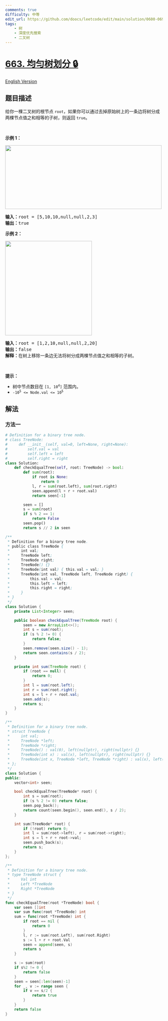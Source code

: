 ```yaml
---
comments: true
difficulty: 中等
edit_url: https://github.com/doocs/leetcode/edit/main/solution/0600-0699/0663.Equal%20Tree%20Partition/README.md
tags:
    - 树
    - 深度优先搜索
    - 二叉树
---
```


# [663. 均匀树划分 🔒](https://leetcode.cn/problems/equal-tree-partition)

[English Version](/solution/0600-0699/0663.Equal%20Tree%20Partition/README_EN.md)

## 题目描述

<!-- 这里写题目描述 -->

<p>给你一棵二叉树的根节点 <code>root</code>，如果你可以通过去掉原始树上的一条边将树分成两棵节点值之和相等的子树，则返回 <code>true</code>。</p>

<p>&nbsp;</p>

<p><strong class="example">示例 1：</strong></p>
<img alt="" src="https://fastly.jsdelivr.net/gh/doocs/leetcode@main/solution/0600-0699/0663.Equal%20Tree%20Partition/images/split1-tree.jpg" style="width: 500px; height: 204px;" />
<pre>
<strong>输入：</strong>root = [5,10,10,null,null,2,3]
<strong>输出：</strong>true
</pre>

<p><strong class="example">示例 2：</strong></p>
<img alt="" src="https://fastly.jsdelivr.net/gh/doocs/leetcode@main/solution/0600-0699/0663.Equal%20Tree%20Partition/images/split2-tree.jpg" style="width: 277px; height: 302px;" />
<pre>
<strong>输入：</strong>root = [1,2,10,null,null,2,20]
<strong>输出：</strong>false
<strong>解释：</strong>在树上移除一条边无法将树分成两棵节点值之和相等的子树。
</pre>

<p>&nbsp;</p>

<p><strong>提示：</strong></p>

<ul>
	<li>树中节点数目在 <code>[1, 10<sup>4</sup>]</code> 范围内。</li>
	<li><code>-10<sup>5</sup> &lt;= Node.val &lt;= 10<sup>5</sup></code></li>
</ul>

## 解法

### 方法一

<!-- tabs:start -->

```python
# Definition for a binary tree node.
# class TreeNode:
#     def __init__(self, val=0, left=None, right=None):
#         self.val = val
#         self.left = left
#         self.right = right
class Solution:
    def checkEqualTree(self, root: TreeNode) -> bool:
        def sum(root):
            if root is None:
                return 0
            l, r = sum(root.left), sum(root.right)
            seen.append(l + r + root.val)
            return seen[-1]

        seen = []
        s = sum(root)
        if s % 2 == 1:
            return False
        seen.pop()
        return s // 2 in seen
```

```java
/**
 * Definition for a binary tree node.
 * public class TreeNode {
 *     int val;
 *     TreeNode left;
 *     TreeNode right;
 *     TreeNode() {}
 *     TreeNode(int val) { this.val = val; }
 *     TreeNode(int val, TreeNode left, TreeNode right) {
 *         this.val = val;
 *         this.left = left;
 *         this.right = right;
 *     }
 * }
 */
class Solution {
    private List<Integer> seen;

    public boolean checkEqualTree(TreeNode root) {
        seen = new ArrayList<>();
        int s = sum(root);
        if (s % 2 != 0) {
            return false;
        }
        seen.remove(seen.size() - 1);
        return seen.contains(s / 2);
    }

    private int sum(TreeNode root) {
        if (root == null) {
            return 0;
        }
        int l = sum(root.left);
        int r = sum(root.right);
        int s = l + r + root.val;
        seen.add(s);
        return s;
    }
}
```

```cpp
/**
 * Definition for a binary tree node.
 * struct TreeNode {
 *     int val;
 *     TreeNode *left;
 *     TreeNode *right;
 *     TreeNode() : val(0), left(nullptr), right(nullptr) {}
 *     TreeNode(int x) : val(x), left(nullptr), right(nullptr) {}
 *     TreeNode(int x, TreeNode *left, TreeNode *right) : val(x), left(left), right(right) {}
 * };
 */
class Solution {
public:
    vector<int> seen;

    bool checkEqualTree(TreeNode* root) {
        int s = sum(root);
        if (s % 2 != 0) return false;
        seen.pop_back();
        return count(seen.begin(), seen.end(), s / 2);
    }

    int sum(TreeNode* root) {
        if (!root) return 0;
        int l = sum(root->left), r = sum(root->right);
        int s = l + r + root->val;
        seen.push_back(s);
        return s;
    }
};
```

```go
/**
 * Definition for a binary tree node.
 * type TreeNode struct {
 *     Val int
 *     Left *TreeNode
 *     Right *TreeNode
 * }
 */
func checkEqualTree(root *TreeNode) bool {
	var seen []int
	var sum func(root *TreeNode) int
	sum = func(root *TreeNode) int {
		if root == nil {
			return 0
		}
		l, r := sum(root.Left), sum(root.Right)
		s := l + r + root.Val
		seen = append(seen, s)
		return s
	}

	s := sum(root)
	if s%2 != 0 {
		return false
	}
	seen = seen[:len(seen)-1]
	for _, v := range seen {
		if v == s/2 {
			return true
		}
	}
	return false
}
```

<!-- tabs:end -->

<!-- end -->
